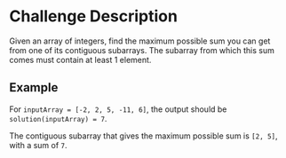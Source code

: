 # Challenge Description

Given an array of integers, find the maximum possible sum you can get from one of its contiguous subarrays. The subarray from which this sum comes must contain at least 1 element.

## Example

For `inputArray = [-2, 2, 5, -11, 6]`, the output should be `solution(inputArray) = 7`.

The contiguous subarray that gives the maximum possible sum is `[2, 5]`, with a sum of `7`.